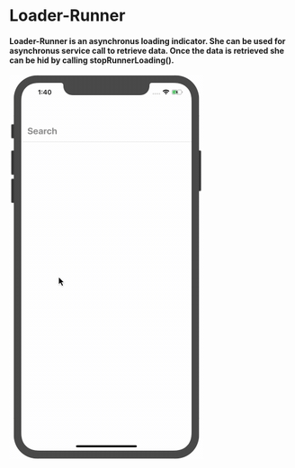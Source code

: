 # Loader-Runner

<h4> Loader-Runner is an asynchronus loading indicator. She can be used for asynchronus service call to retrieve data. Once the data is retrieved she can be hid by calling stopRunnerLoading().  </h4>

![Loader-Runner Demo](runner.gif)


